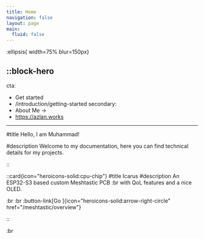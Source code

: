 ```yaml
---
title: Home
navigation: false
layout: page
main:
  fluid: false
---
```


:ellipsis{ width=75% blur=150px}

::block-hero
---
cta:
  - Get started
  - /introduction/getting-started
secondary:
  - About Me →
  - https://azlan.works
---

#title
Hello, I am Muhammad!

#description
Welcome to my documentation, here you can find technical details for my projects.

::

 ::card{icon="heroicons-solid:cpu-chip"}
 #title
  Icarus
 #description
 An ESP32-S3 based custom Meshtastic PCB :br
 with QoL features and a nice OLED.
 
 :br :br
 :button-link[Go ]{icon="heroicons-solid:arrow-right-circle" href="/meshtastic/overview"}

 ::

 :br